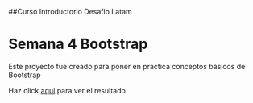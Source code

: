 ##Curso Introductorio Desafio Latam
# Semana 4 Bootstrap

Este proyecto fue creado para poner en practica conceptos básicos de Bootstrap

<p>Haz click <a href="https://lissleal.github.io/cupponpage/">aqui</a> para ver el resultado </p>
